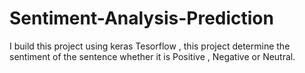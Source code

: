# Sentiment-Analysis-Prediction
I build this project using keras Tesorflow  , this project determine the sentiment of the sentence whether it is Positive , Negative or Neutral. 

